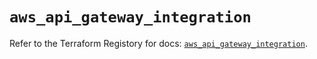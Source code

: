 # `aws_api_gateway_integration`

Refer to the Terraform Registory for docs: [`aws_api_gateway_integration`](https://registry.terraform.io/providers/hashicorp/aws/5.15.0/docs/resources/api_gateway_integration).
